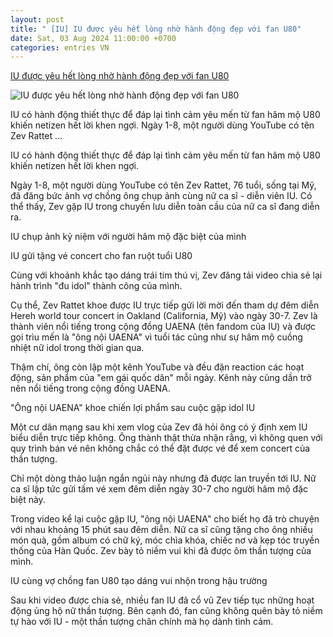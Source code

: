 ```yaml
---
layout: post
title: " [IU] IU được yêu hết lòng nhờ hành động đẹp với fan U80"
date: Sat, 03 Aug 2024 11:00:00 +0700
categories: entries VN
---
```

[IU được yêu hết lòng nhờ hành động đẹp với fan U80](https://cuoi.tuoitre.vn/iu-duoc-yeu-het-long-nho-hanh-dong-dep-voi-fan-u80-20240802160619156.htm)

![IU được yêu hết lòng nhờ hành động đẹp với fan U80](https://cdn.tuoitre.vn/zoom/600_315/471584752817336320/2024/8/2/45384066010501234064696041496099099559953130n-17225891479521036587840-582-0-1386-1536-crop-1722589200598921112652.jpg)

IU có hành động thiết thực để đáp lại tình cảm yêu mến từ fan hâm mộ U80 khiến netizen hết lời khen ngợi. Ngày 1-8, một người dùng YouTube có tên Zev Rattet ...

IU có hành động thiết thực để đáp lại tình cảm yêu mến từ fan hâm mộ U80 khiến netizen hết lời khen ngợi.

Ngày 1-8, một người dùng YouTube có tên Zev Rattet, 76 tuổi, sống tại Mỹ, đã đăng bức ảnh vợ chồng ông chụp ảnh cùng nữ ca sĩ - diễn viên IU. Có thể thấy, Zev gặp IU trong chuyến lưu diễn toàn cầu của nữ ca sĩ đang diễn ra.

IU chụp ảnh kỷ niệm với người hâm mộ đặc biệt của mình

IU gửi tặng vé concert cho fan ruột tuổi U80

Cùng với khoảnh khắc tạo dáng trái tim thú vị, Zev đăng tải video chia sẻ lại hành trình "đu idol" thành công của mình.

Cụ thể, Zev Rattet khoe được IU trực tiếp gửi lời mời đến tham dự đêm diễn Hereh world tour concert in Oakland (California, Mỹ) vào ngày 30-7. Zev là thành viên nổi tiếng trong cộng đồng UAENA (tên fandom của IU) và được gọi trìu mến là "ông nội UAENA" vì tuổi tác cũng như sự hâm mộ cuồng nhiệt nữ idol trong thời gian qua.

Thậm chí, ông còn lập một kênh YouTube và đều đặn reaction các hoạt động, sản phẩm của "em gái quốc dân" mỗi ngày. Kênh này cũng dần trở nên nổi tiếng trong cộng đồng UAENA.

"Ông nội UAENA" khoe chiến lợi phẩm sau cuộc gặp idol IU

Một cư dân mạng sau khi xem vlog của Zev đã hỏi ông có ý định xem IU biểu diễn trực tiếp không. Ông thành thật thừa nhận rằng, vì không quen với quy trình bán vé nên không chắc có thể đặt được vé để xem concert của thần tượng.

Chỉ một dòng thảo luận ngắn ngủi này nhưng đã được lan truyền tới IU. Nữ ca sĩ lập tức gửi tấm vé xem đêm diễn ngày 30-7 cho người hâm mộ đặc biệt này.

Trong video kể lại cuộc gặp IU, "ông nội UAENA" cho biết họ đã trò chuyện với nhau khoảng 15 phút sau đêm diễn. Nữ ca sĩ cũng tặng cho ông nhiều món quà, gồm album có chữ ký, móc chìa khóa, chiếc nơ và kẹp tóc truyền thống của Hàn Quốc. Zev bày tỏ niềm vui khi đã được ôm thần tượng của mình.

IU cùng vợ chồng fan U80 tạo dáng vui nhộn trong hậu trường

Sau khi video được chia sẻ, nhiều fan IU đã cổ vũ Zev tiếp tục những hoạt động ủng hộ nữ thần tượng. Bên cạnh đó, fan cũng không quên bày tỏ niềm tự hào với IU - một thần tượng chân chính mà họ dành tình cảm.






